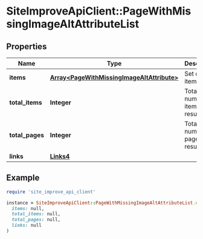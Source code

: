 # SiteImproveApiClient::PageWithMissingImageAltAttributeList

## Properties

| Name | Type | Description | Notes |
| ---- | ---- | ----------- | ----- |
| **items** | [**Array&lt;PageWithMissingImageAltAttribute&gt;**](PageWithMissingImageAltAttribute.md) | Set of items. |  |
| **total_items** | **Integer** | Total number of items in result set. |  |
| **total_pages** | **Integer** | Total number of pages in result set. |  |
| **links** | [**Links4**](Links4.md) |  | [optional] |

## Example

```ruby
require 'site_improve_api_client'

instance = SiteImproveApiClient::PageWithMissingImageAltAttributeList.new(
  items: null,
  total_items: null,
  total_pages: null,
  links: null
)
```


